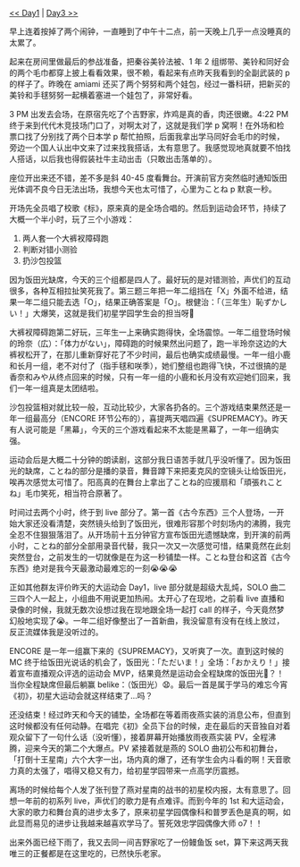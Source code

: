 [<< Day1](/post/chu-xing-da-yun-dong-hui-zhi-lv-%20-%20Day1%20-%20-cai-dian-%E3%80%81-chang-fan-fa-zhan.html) | [Day3 >>](/post/chu-xing-da-yun-dong-hui-zhi-lv-%20-%20Day3%20-%20-zui-hou-de-gou-wu-%E3%80%81-gui-tu.html)

早上连着按掉了两个闹钟，一直睡到了中午十二点，前一天晚上几乎一点没睡真的太累了。

起来在房间里做最后的参战准备，把秦谷美铃法被、1 年 2 组绑带、美铃和同好会的两个毛巾都穿上披上看看效果，很不赖，看起来有点昨天我看到的全副武装的 p 的样子了。昨晚在 amiami 还买了两个努努和两个娃包，经过一番科研，把新买的美铃和手毬努努一起横着塞进一个娃包了，非常好看。

3 PM 出发去会场，在原宿先吃了个吉野家，炸鸡是真的香，肉还很嫩。4:22 PM 终于来到代代木竞技场门口了，对啊太对了，这就是我们学 p 窝啊！在外场和检票口找了分别找了两个日本学 p 帮忙拍照，后面我拿出学马同好会毛巾的时候，旁边一个国人认出中文来了过来找我搭话，太有意思了。我感觉现地真就要不怕找人搭话，以后我也得假装社牛主动出击（只敢出击落单的）。

座位开出来还不错，差不多是斜 40-45 度看舞台。开演前官方突然临时通知饭田光体调不良今日无法出场，我想今天也太可惜了，心里为ことね p 默哀一秒。

开场先全员唱了校歌《标》，原来真的是全场合唱的。然后到运动会环节，持续了大概一个半小时，玩了三个小游戏：

1. 两人套一个大裤衩障碍跑
2. 判断对错小测验
3. 扔沙包投篮

因为饭田光缺席，今天的三个组都是四人了。最好玩的是对错测验，声优们的互动很多，各种互相拉扯笑死我了。第三题三年把一年二组挡在「X」外面不给进，结果一年二组只能去选「O」，结果正确答案是「O」。根健治：「（三年生）恥ずかしい！」大爆笑，这就是我们初星学园学生会的担当呀🤣

大裤衩障碍跑第二好玩，三年生一上来确实跑得快，全场震惊。一年二组登场时候的玲奈（広）：「体力がない」，障碍跑的时候果然出问题了，跑一半玲奈这边的大裤衩松开了，在那儿重新穿好花了不少时间，最后也确实成绩最慢。一年一组小鹿和长月一组，老不对付了（指手毬和咲季），她们整组也跑得飞快，不过很搞的是香奈和みや从终点回来的时候，只有一年一组的小鹿和长月没有欢迎她们回来，我们一年一组真是太团结啦。

沙包投篮相对就比较一般，互动比较少，大家各扔各的。三个游戏结束果然还是一年一组最高分（ENCORE 环节公布的），喜提两天唱四遍《SUPREMACY》。昨天有人说可能是「黑幕」，今天的三个游戏看起来不太能是黑幕了，一年一组确实强。

运动会后是大概二十分钟的朗读剧，这部分我日语苦手就几乎没听懂了。因为饭田光的缺席，ことね的部分是播的录音，舞音蹲下来把麦克风的空镜头让给饭田光，唉再次感觉太可惜了。阳高真的在舞台上拿出了ことね的应援扇和「頑張れことね」毛巾笑死，相当符合原著了。

时间过去两个小时，终于到 live 部分了。第一首《古今东西》三个人登场，一开始大家还没看清楚，突然镜头给到了饭田光，很难形容那个时刻场内的沸腾，我完全忍不住狠狠落泪了。从开场前十五分钟官方宣布饭田光遗憾缺席，到开演的前两小时，ことね的部分全部用录音代替，我只一次又一次感觉可惜，结果竟然在此刻突然登台，之前发生的一切就像是在为这一秒铺垫一样。ことね登台和这首《古今东西》绝对是我今天最激动最难忘的一刻😭😭😭

正如其他群友评价昨天的大运动会 Day1，live 部分就是超级大乱炖，SOLO 曲二三四个人一起上，小组曲不用说更加热闹。太开心了在现地，之前看 live 直播和录像的时候，我就无数次设想过我在现地跟全场一起打 call 的样子，今天竟然梦幻般地实现了😭。一年二组好像整出了一首新曲，我没留意有没有在线上放过，反正流媒体我是没听过的。 

ENCORE 是一年一组赢下来的《SUPREMACY》，又听爽了一次。直到这时候的 MC 终于给饭田光说话的机会了，饭田光：「ただいま！」全场：「おかえり！」接着宣布直播观众评选的运动会 MVP，结果竟然是运动会全程缺席的饭田光🤣？！当你全程缺席但最后躺赢 belike：（饭田光）😧。最后一首是属于学马的难忘今宵《初》，初星大运动会就这样结束了…吗？

还没结束！经过昨天和今天的铺垫，全场都在等着雨夜燕实装的消息公布，但直到这时候都没有任何动静。在唱完《初》全员下台的时候，走在最后的天音独自对着观众留下了一句什么话（没听懂），接着屏幕开始播放雨夜燕实装 PV，全程沸腾，迎来今天的第二个大爆点。PV 紧接着就是燕的 SOLO 曲初公布和初舞台，「打倒十王星南」六个大字一出，场内真的爆了，还有学生会内斗看的啊！天音歌力真的太强了，唱得又稳又有力，给初星学园带来一点高学历震撼。

离场的时候给每个人发了张刊登了燕对星南的战书的初星校内报，太有意思了。回想一年前的初系列 live，声优们的歌力是有点难评。而到今年的 1st 和大运动会，大家的歌力和舞台真的进步太多了，原来初星学园偶像科和普罗丢色是真的啊，如此显而易见的进步让我越来越喜欢学马了。誓死效忠学园偶像大师 o7！！

出来外面已经下雨了，我又去同一间吉野家吃了一份鳗鱼饭 set，算下来这两天我唯三的正餐都是在这里吃的，已然快乐老家。